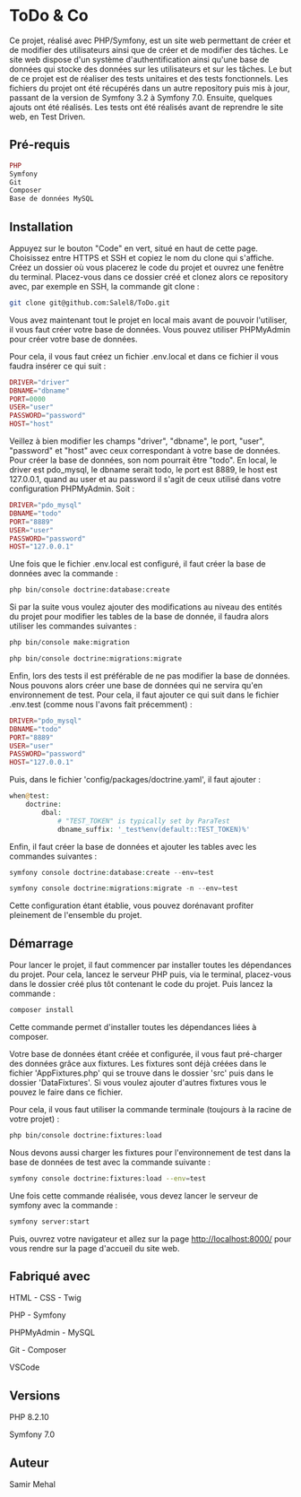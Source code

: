 # ToDo & Co

Ce projet, réalisé avec PHP/Symfony, est un site web permettant de créer et de modifier des utilisateurs ainsi que de créer et de modifier des tâches. Le site web dispose d'un système d'authentification ainsi qu'une base de données qui stocke des données sur les utilisateurs et sur les tâches. Le but de ce projet est de réaliser des tests unitaires et des tests fonctionnels. Les fichiers du projet ont été récupérés dans un autre repository puis mis à jour, passant de la version de Symfony 3.2 à Symfony 7.0. Ensuite, quelques ajouts ont été réalisés. Les tests ont été réalisés avant de reprendre le site web, en Test Driven.

## Pré-requis

```php
PHP
Symfony
Git
Composer
Base de données MySQL
```

## Installation

Appuyez sur le bouton "Code" en vert, situé en haut de cette page. Choisissez entre HTTPS et SSH et copiez le nom du clone qui s'affiche. Créez un dossier où vous placerez le code du projet et ouvrez une fenêtre du terminal. Placez-vous dans ce dossier créé et clonez alors ce repository avec, par exemple en SSH, la commande git clone :

```bash
git clone git@github.com:Salel8/ToDo.git
```

Vous avez maintenant tout le projet en local mais avant de pouvoir l'utiliser, il vous faut créer votre base de données. Vous pouvez utiliser PHPMyAdmin pour créer votre base de données.

Pour cela, il vous faut créez un fichier .env.local et dans ce fichier il vous faudra insérer ce qui suit :

```php
DRIVER="driver"
DBNAME="dbname"
PORT=0000
USER="user"
PASSWORD="password"
HOST="host"
```

Veillez à bien modifier les champs "driver", "dbname", le port, "user", "password" et "host" avec ceux correspondant à votre base de données. Pour créer la base de données, son nom pourrait être "todo". En local, le driver est pdo_mysql, le dbname serait todo, le port est 8889, le host est 127.0.0.1, quand au user et au password il s'agit de ceux utilisé dans votre configuration PHPMyAdmin. Soit :

```php
DRIVER="pdo_mysql"
DBNAME="todo"
PORT="8889"
USER="user"
PASSWORD="password"
HOST="127.0.0.1"
```

Une fois que le fichier .env.local est configuré, il faut créer la base de données avec la commande :

```bash
php bin/console doctrine:database:create
```

Si par la suite vous voulez ajouter des modifications au niveau des entités du projet pour modifier les tables de la base de donnée, il faudra alors utiliser les commandes suivantes :

```bash
php bin/console make:migration
```

```bash
php bin/console doctrine:migrations:migrate
```

Enfin, lors des tests il est préférable de ne pas modifier la base de données. Nous pouvons alors créer une base de données qui ne servira qu'en environnement de test. Pour cela, il faut ajouter ce qui suit dans le fichier .env.test (comme nous l'avons fait précemment) :

```php
DRIVER="pdo_mysql"
DBNAME="todo"
PORT="8889"
USER="user"
PASSWORD="password"
HOST="127.0.0.1"
```

Puis, dans le fichier 'config/packages/doctrine.yaml', il faut ajouter :

```php
when@test:
    doctrine:
        dbal:
            # "TEST_TOKEN" is typically set by ParaTest
            dbname_suffix: '_test%env(default::TEST_TOKEN)%'
```

Enfin, il faut créer la base de données et ajouter les tables avec les commandes suivantes :

```php
symfony console doctrine:database:create --env=test
```

```php
symfony console doctrine:migrations:migrate -n --env=test
```

Cette configuration étant établie, vous pouvez dorénavant profiter pleinement de l'ensemble du projet.

## Démarrage

Pour lancer le projet, il faut commencer par installer toutes les dépendances du projet. Pour cela, lancez le serveur PHP puis, via le terminal, placez-vous dans le dossier créé plus tôt contenant le code du projet. Puis lancez la commande :

```bash
composer install
```
Cette commande permet d'installer toutes les dépendances liées à composer.

Votre base de données étant créée et configurée, il vous faut pré-charger des données grâce aux fixtures. Les fixtures sont déjà créées dans le fichier 'AppFixtures.php' qui se trouve dans le dossier 'src' puis dans le dossier 'DataFixtures'. Si vous voulez ajouter d'autres fixtures vous le pouvez le faire dans ce fichier.

Pour cela, il vous faut utiliser la commande terminale (toujours à la racine de votre projet) :

```bash
php bin/console doctrine:fixtures:load
```

Nous devons aussi charger les fixtures pour l'environnement de test dans la base de données de test avec la commande suivante :

```bash
symfony console doctrine:fixtures:load --env=test
```

Une fois cette commande réalisée, vous devez lancer le serveur de symfony avec la commande :

```bash
symfony server:start
```

Puis, ouvrez votre navigateur et allez sur la page  [http://localhost:8000/](http://localhost:8000/) pour vous rendre sur la page d'accueil du site web.


## Fabriqué avec 

HTML - CSS - Twig

PHP - Symfony

PHPMyAdmin - MySQL

Git - Composer

VSCode

## Versions

PHP 8.2.10

Symfony 7.0

## Auteur

Samir Mehal